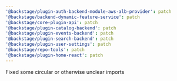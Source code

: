 ```yaml
---
'@backstage/plugin-auth-backend-module-aws-alb-provider': patch
'@backstage/backend-dynamic-feature-service': patch
'@backstage/core-plugin-api': patch
'@backstage/plugin-catalog-backend': patch
'@backstage/plugin-events-backend': patch
'@backstage/plugin-search-backend': patch
'@backstage/plugin-user-settings': patch
'@backstage/repo-tools': patch
'@backstage/plugin-home-react': patch
---
```


Fixed some circular or otherwise unclear imports
